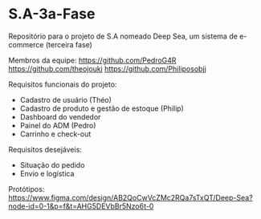 # S.A-3a-Fase
Repositório para o projeto de S.A nomeado Deep Sea, um sistema de e-commerce (terceira fase)

Membros da equipe:
https://github.com/PedroG4R
https://github.com/theojouki
https://github.com/Philiposobjj

Requisitos funcionais do projeto:
- Cadastro de usuário (Théo)
- Cadastro de produto e gestão de estoque (Philip)
- Dashboard do vendedor
- Painel do ADM (Pedro)
- Carrinho e check-out

Requisitos desejáveis:

- Situação do pedido
- Envio e logística

Protótipos:
https://www.figma.com/design/AB2QoCwVcZMc2RQa7sTxQT/Deep-Sea?node-id=0-1&p=f&t=AHG5DEVbBr5Nzo6t-0
